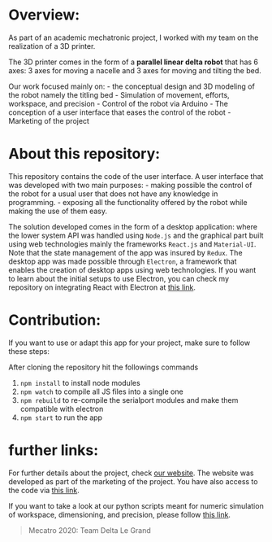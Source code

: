 # Overview:


As part of an academic mechatronic project, I worked with my team on the realization of a 3D printer.


The 3D printer comes in the form of a **parallel linear delta robot** that has 6 axes: 3 axes for moving a nacelle and 3 axes for moving and tilting the bed.


Our work focused mainly on:
    - the conceptual design and 3D modeling of the robot namely the titling bed
    - Simulation of movement, efforts, workspace, and precision
    - Control of the robot via Arduino
    - The conception of a user interface that eases the control of the robot
    - Marketing of the project




# About this repository:
This repository contains the code of the user interface. A user interface that was developed with two main purposes: 
    - making possible the control of the robot for a usual user that does not have any knowledge in programming.
    - exposing all the functionality offered by the robot while making the use of them easy.


The solution developed comes in the form of a desktop application: where the lower system API was handled using `Node.js` and the graphical part built using web technologies mainly the frameworks `React.js` and `Material-UI`. Note that the state management of the app was insured by `Redux`.
The desktop app was made possible through `Electron`, a framework that enables the creation of desktop apps using web technologies. If you want to learn about the initial setups to use Electron, you can check my repository on integrating React with Electron at [this link](https://github.com/Badr-MOUFAD/electron-react-serialPort).



# Contribution:
If you want to use or adapt this app for your project, make sure to follow these steps:

After cloning the repository hit the followings commands
1. `npm install` to install node modules
2. `npm watch` to compile all JS files into a single one
3. `npm rebuild` to re-compile the serialport modules and make them compatible with electron
4. `npm start` to run the app



# further links:
For further details about the project, check [our website](https://delta-le-grand-website.vercel.app/). The website was developed as part of the marketing of the project. You have also access to the code via [this link](https://github.com/Badr-MOUFAD/Delta-LeGrand-website).


If you want to take a look at our python scripts meant for numeric simulation of workspace, dimensioning, and precision, please follow [this link](https://github.com/Badr-MOUFAD/Delta-LeGrand-python-script).


> Mecatro 2020: Team Delta Le Grand